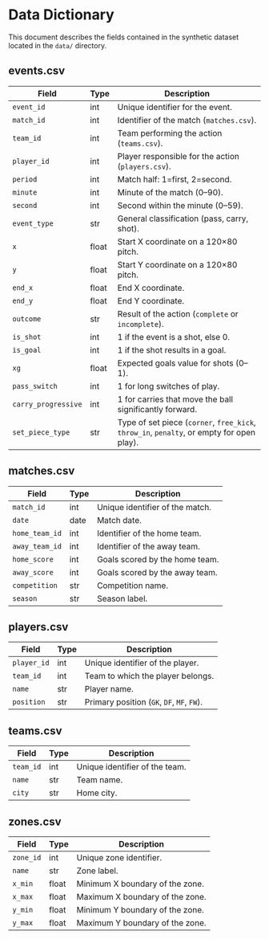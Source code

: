 # Data Dictionary

This document describes the fields contained in the synthetic dataset located in the `data/` directory.

## events.csv

| Field | Type | Description |
| --- | --- | --- |
| `event_id` | int | Unique identifier for the event. |
| `match_id` | int | Identifier of the match (`matches.csv`). |
| `team_id` | int | Team performing the action (`teams.csv`). |
| `player_id` | int | Player responsible for the action (`players.csv`). |
| `period` | int | Match half: 1=first, 2=second. |
| `minute` | int | Minute of the match (0–90). |
| `second` | int | Second within the minute (0–59). |
| `event_type` | str | General classification (pass, carry, shot). |
| `x` | float | Start X coordinate on a 120×80 pitch. |
| `y` | float | Start Y coordinate on a 120×80 pitch. |
| `end_x` | float | End X coordinate. |
| `end_y` | float | End Y coordinate. |
| `outcome` | str | Result of the action (`complete` or `incomplete`). |
| `is_shot` | int | 1 if the event is a shot, else 0. |
| `is_goal` | int | 1 if the shot results in a goal. |
| `xg` | float | Expected goals value for shots (0–1). |
| `pass_switch` | int | 1 for long switches of play. |
| `carry_progressive` | int | 1 for carries that move the ball significantly forward. |
| `set_piece_type` | str | Type of set piece (`corner`, `free_kick`, `throw_in`, `penalty`, or empty for open play). |

## matches.csv

| Field | Type | Description |
| --- | --- | --- |
| `match_id` | int | Unique identifier of the match. |
| `date` | date | Match date. |
| `home_team_id` | int | Identifier of the home team. |
| `away_team_id` | int | Identifier of the away team. |
| `home_score` | int | Goals scored by the home team. |
| `away_score` | int | Goals scored by the away team. |
| `competition` | str | Competition name. |
| `season` | str | Season label. |

## players.csv

| Field | Type | Description |
| --- | --- | --- |
| `player_id` | int | Unique identifier of the player. |
| `team_id` | int | Team to which the player belongs. |
| `name` | str | Player name. |
| `position` | str | Primary position (`GK`, `DF`, `MF`, `FW`). |

## teams.csv

| Field | Type | Description |
| --- | --- | --- |
| `team_id` | int | Unique identifier of the team. |
| `name` | str | Team name. |
| `city` | str | Home city. |

## zones.csv

| Field | Type | Description |
| --- | --- | --- |
| `zone_id` | int | Unique zone identifier. |
| `name` | str | Zone label. |
| `x_min` | float | Minimum X boundary of the zone. |
| `x_max` | float | Maximum X boundary of the zone. |
| `y_min` | float | Minimum Y boundary of the zone. |
| `y_max` | float | Maximum Y boundary of the zone. |

